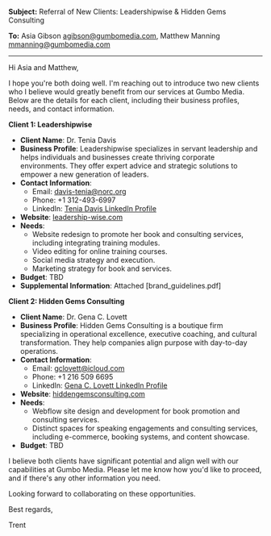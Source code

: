 
**Subject:** Referral of New Clients: Leadershipwise & Hidden Gems Consulting

**To:** Asia Gibson <agibson@gumbomedia.com>, Matthew Manning <mmanning@gumbomedia.com>

---

Hi Asia and Matthew,

I hope you're both doing well. I'm reaching out to introduce two new clients who I believe would greatly benefit from our services at Gumbo Media. Below are the details for each client, including their business profiles, needs, and contact information.

**Client 1: Leadershipwise**

- **Client Name**: Dr. Tenia Davis
- **Business Profile**: Leadershipwise specializes in servant leadership and helps individuals and businesses create thriving corporate environments. They offer expert advice and strategic solutions to empower a new generation of leaders.
- **Contact Information**:
  - Email: davis-tenia@norc.org
  - Phone: +1 312-493-6997
  - LinkedIn: [Tenia Davis LinkedIn Profile](https://www.linkedin.com/in/tenia-davis-ph-d-358a646/)
- **Website**: [leadership-wise.com](https://leadership-wise.com)
- **Needs**:
  - Website redesign to promote her book and consulting services, including integrating training modules.
  - Video editing for online training courses.
  - Social media strategy and execution.
  - Marketing strategy for book and services.
- **Budget**: TBD
- **Supplemental Information**: Attached [brand_guidelines.pdf]

**Client 2: Hidden Gems Consulting**

- **Client Name**: Dr. Gena C. Lovett
- **Business Profile**: Hidden Gems Consulting is a boutique firm specializing in operational excellence, executive coaching, and cultural transformation. They help companies align purpose with day-to-day operations.
- **Contact Information**:
  - Email: gclovett@icloud.com
  - Phone: +1 216 509 6695
  - LinkedIn: [Gena C. Lovett LinkedIn Profile](https://www.linkedin.com/in/gena-c-lovett/)
- **Website**: [hiddengemsconsulting.com](https://www.hiddengemsconsulting.com)
- **Needs**:
  - Webflow site design and development for book promotion and consulting services.
  - Distinct spaces for speaking engagements and consulting services, including e-commerce, booking systems, and content showcase.
- **Budget**: TBD

I believe both clients have significant potential and align well with our capabilities at Gumbo Media. Please let me know how you'd like to proceed, and if there's any other information you need.

Looking forward to collaborating on these opportunities.

Best regards,

Trent
